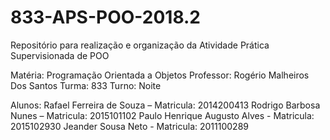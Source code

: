 # 833-APS-POO-2018.2
Repositório para realização e organização da Atividade Prática Supervisionada de POO

Matéria: Programação Orientada a Objetos
Professor: Rogério Malheiros Dos Santos
Turma: 833
Turno: Noite

Alunos:
Rafael Ferreira de Souza 		–	 Matricula: 2014200413
Rodrigo Barbosa Nunes		– 	Matricula: 2015101102
Paulo Henrique Augusto Alves 	-	Matricula: 2015102930
Jeander Sousa Neto		-	Matricula: 2011100289

